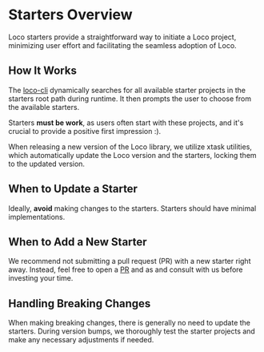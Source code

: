 # Starters Overview

Loco starters provide a straightforward way to initiate a Loco project, minimizing user effort and facilitating the seamless adoption of Loco.

## How It Works

The [loco-cli](../loco-cli/README.md) dynamically searches for all available starter projects in the starters root path during runtime. It then prompts the user to choose from the available starters.

Starters **must be work**, as users often start with these projects, and it's crucial to provide a positive first impression :).

When releasing a new version of the Loco library, we utilize xtask utilities, which automatically update the Loco version and the starters, locking them to the updated version.

## When to Update a Starter

Ideally, **avoid** making changes to the starters. Starters should have minimal implementations.

## When to Add a New Starter

We recommend not submitting a pull request (PR) with a new starter right away. Instead, feel free to open a [PR](https://github.com/loco-rs/loco/issues/new/choose) and as and consult with us before investing your time.

## Handling Breaking Changes

When making breaking changes, there is generally no need to update the starters. During version bumps, we thoroughly test the starter projects and make any necessary adjustments if needed.
